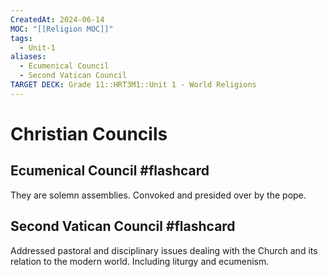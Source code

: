 ```yaml
---
CreatedAt: 2024-06-14
MOC: "[[Religion MOC]]"
tags:
  - Unit-1
aliases:
  - Ecumenical Council
  - Second Vatican Council
TARGET DECK: Grade 11::HRT3M1::Unit 1 - World Religions
---
```


# Christian Councils

## Ecumenical Council #flashcard 
They are solemn assemblies. Convoked and presided over by the pope.
<!--ID: 1718376822812-->


## Second Vatican Council #flashcard 
Addressed pastoral and disciplinary issues dealing with the Church and its relation to the modern world. Including liturgy and  ecumenism.
<!--ID: 1718376822816-->
